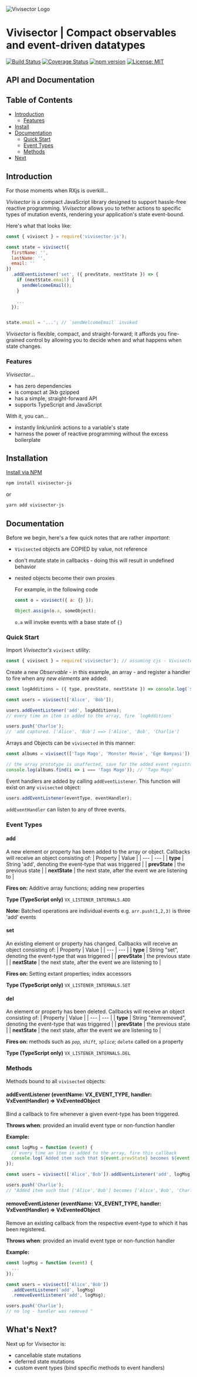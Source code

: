 ![Vivisector Logo](/documentation/vx.png)

# Vivisector | Compact observables and event-driven datatypes

[![Build Status](https://travis-ci.com/MatthewZito/vivisector.svg?branch=master)](https://travis-ci.com/MatthewZito/vivisector)
[![Coverage Status](https://coveralls.io/repos/github/MatthewZito/vivisector/badge.svg?branch=master)](https://coveralls.io/github/MatthewZito/vivisector?branch=master)
[![npm version](https://badge.fury.io/js/vivisector.svg)](https://badge.fury.io/js/vivisector)
[![License: MIT](https://img.shields.io/badge/License-MIT-yellow.svg)](https://opensource.org/licenses/MIT)

## API and Documentation

## Table of Contents

- [Introduction](#intro)
  - [Features](#feat)
- [Install](#install)
- [Documentation](#docs)
  - [Quick Start](#quick)
  - [Event Types](#evtypes)
  - [Methods](#methods)
- [Next](#next)

## <a name="intro"></a> Introduction

For those moments when RXjs is overkill...

*Vivisector* is a compact JavaScript library designed to support hassle-free reactive programming. *Vivisector* allows you to tether actions to specific types of mutation events, rendering your application's state event-bound.

Here's what that looks like:

```js
const { vivisect } = require('vivisector-js');

const state = vivisect({
  firstName: '',
  lastName: '',
  email: ''
})
  .addEventListener('set', ({ prevState, nextState }) => {
    if (nextState.email) {
      sendWelcomeEmail();
    }

    ...
  });


state.email = '...'; // `sendWelcomeEmail` invoked
```

*Vivisector* is flexible, compact, and straight-forward; it affords you fine-grained control by allowing you to decide when and what happens when state changes.

### <a name="feat"></a> Features

*Vivisector*...

- has zero dependencies
- is compact at 3kb gzipped
- has a simple, straight-forward API
- supports TypeScript and JavaScript

With it, you can...

- instantly link/unlink actions to a variable's state
- harness the power of reactive programming without the excess boilerplate

## <a name="install"></a> Installation

[Install via NPM](https://www.npmjs.com/package/vivisector)

```bash
npm install vivisector-js
```

or

```bash
yarn add vivisector-js
```

## <a name="docs"></a> Documentation

Before we begin, here's a few quick notes that are rather *important*:

- `Vivisected` objects are COPIED by value, not reference
- don't mutate state in callbacks - doing this will result in undefined behavior
- nested objects become their own proxies

  For example, in the following code

  ```js
  const o = vivisect({ a: {} });

  Object.assign(o.a, someObject);
  ```

  `o.a` will invoke events with a base state of `{}`

### <a name="quick"></a> Quick Start

Import *Vivisector's* `vivisect` utility:

```js
const { vivisect } = require('vivisector'); // assuming cjs - Vivisector supports esm, too
```

Create a new *Observable* - in this example, an array - and register a handler to fire when any *new elements* are added:

```js
const logAdditions = ({ type, prevState, nextState }) => console.log(`${type} captured. ${prevState} ==> ${nextState}`);

const users = vivisect(['Alice', 'Bob']);

users.addEventListener('add', logAdditions);
// every time an item is added to the array, fire `logAdditions`

users.push('Charlie');
// 'add captured. ['Alice', 'Bob'] ==> ['Alice', 'Bob', 'Charlie']
```

Arrays and Objects can be `vivisected` in this manner:

```js
const albums = vivisect(['Tago Mago', 'Monster Movie', 'Ege Bamyasi']);
```

```js
// the array prototype is unaffected, save for the added event registrars
console.log(albums.find(i => i === 'Tago Mago')); // 'Tago Mago'
```

Event handlers are added by calling `addEventListener`. This function will exist on any `vivisected` object:

```js
users.addEventListener(eventType, eventHandler);
```

`addEventHandler` can listen to any of three events.

### <a name="evtypes"></a> Event Types

#### add

A new element or property has been added to the array or object. Callbacks will receive an object consisting of:
| Property | Value |
| --- | --- |
| **type** | String 'add', denoting the event-type that was triggered |
| **prevState** | the previous state |
| **nextState** | the next state, after the event we are listening to |

**Fires on:** Additive array functions; adding new properties

**Type (TypeScript only)** `VX_LISTENER_INTERNALS.ADD`

**Note:** Batched operations are individual events e.g. `arr.push(1,2,3)` is three 'add' events

#### set

An existing element or property has changed. Callbacks will receive an object consisting of:
| Property | Value |
| --- | --- |
| **type** | String "set", denoting the event-type that was triggered |
| **prevState** | the previous state |
| **nextState** | the next state, after the event we are listening to |

**Fires on:** Setting extant properties; index accessors

**Type (TypeScript only)** `VX_LISTENER_INTERNALS.SET`

#### del

An element or property has been deleted. Callbacks will receive an object consisting of:
| Property | Value |
| --- | --- |
| **type** | String "itemremoved", denoting the event-type that was triggered |
| **prevState** | the previous state |
| **nextState** | the next state, after the event we are listening to |

**Fires on:** methods such as *`pop`, `shift`, `splice`*; `delete` called on a property

**Type (TypeScript only)** `VX_LISTENER_INTERNALS.DEL`

### <a name="methods"></a> Methods

Methods bound to all `vivisected` objects:

#### addEventListener (eventName: VX_EVENT_TYPE, handler: VxEventHandler) => VxEventedObject

Bind a callback to fire whenever a given event-type has been triggered.

**Throws when**: provided an invalid event type or non-function handler

**Example:**

```js
const logMsg = function (event) {
  // every time an item is added to the array, fire this callback
  console.log(`Added item such that ${event.prevState} becomes ${event.nextState}`);
});

const users = vivisect(['Alice','Bob']).addEventListener('add', logMsg);

users.push('Charlie');
// "Added item such that ['Alice','Bob'] becomes ['Alice','Bob', 'Charlie']"
```

#### removeEventListener (eventName: VX_EVENT_TYPE, handler: VxEventHandler) => VxEventedObject

Remove an existing callback from the respective event-type to which it has been registered.

**Throws when**: provided an invalid event type or non-function handler

**Example:**

```js
const logMsg = function (event) {
  ...
});

const users = vivisect(['Alice','Bob'])
  .addEventListener('add', logMsg)
  .removeEventListener('add', logMsg);

users.push('Charlie');
// no log - handler was removed ^
```

## <a name="next"></a> What's Next?

Next up for Vivisector is:

- cancellable state mutations
- deferred state mutations
- custom event types (bind specific methods to event handlers)
